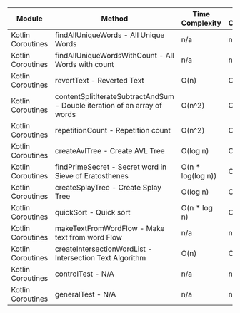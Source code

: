 | Module | Method | Time Complexity | Space Complexity | Repetitions | Measured Duration | Machine |
|---|---|---|---|---|---|---|
| Kotlin Coroutines | findAllUniqueWords - All Unique Words | n/a | n/a | 10000 | 2774 | Prototype |
| Kotlin Coroutines | findAllUniqueWordsWithCount - All Words with count | n/a | n/a | 10000 | 1594 | Prototype |
| Kotlin Coroutines | revertText - Reverted Text | O(n) | O(1) | 10000 | 556 | Prototype |
| Kotlin Coroutines | contentSplitIterateSubtractAndSum - Double iteration of an array of words | O(n^2) | O(1) | 10000 | 2123 | Prototype |
| Kotlin Coroutines | repetitionCount - Repetition count | O(n^2) | O(n) | 10000 | 1871 | Prototype |
| Kotlin Coroutines | createAvlTree - Create AVL Tree | O(log n) | O(n) | 10000 | 262 | Prototype |
| Kotlin Coroutines | findPrimeSecret - Secret word in Sieve of Eratosthenes | O(n * log(log n)) | O(n) | 10000 | 773 | Prototype |
| Kotlin Coroutines | createSplayTree - Create Splay Tree | O(log n) | O(n) | 10000 | 779 | Prototype |
| Kotlin Coroutines | quickSort - Quick sort | O(n * log n) | O(log n) | 10000 | 4169 | Prototype |
| Kotlin Coroutines | makeTextFromWordFlow - Make text from word Flow | n/a | n/a | 10000 | 984 | Prototype |
| Kotlin Coroutines | createIntersectionWordList - Intersection Text Algorithm | O(n) | O(n) | 10000 | 729 | Prototype |
| Kotlin Coroutines | controlTest - N/A | n/a | n/a | 10000 | 607 | Prototype |
| Kotlin Coroutines | generalTest - N/A | n/a | n/a | 10000 | 98 | Prototype |
